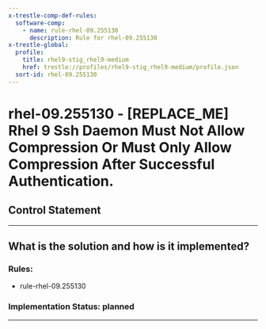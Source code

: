 ```yaml
---
x-trestle-comp-def-rules:
  software-comp:
    - name: rule-rhel-09.255130
      description: Rule for rhel-09.255130
x-trestle-global:
  profile:
    title: rhel9-stig_rhel9-medium
    href: trestle://profiles/rhel9-stig_rhel9-medium/profile.json
  sort-id: rhel-09.255130
---
```


# rhel-09.255130 - \[REPLACE_ME\] Rhel 9 Ssh Daemon Must Not Allow Compression Or Must Only Allow Compression After Successful Authentication.

## Control Statement

______________________________________________________________________

## What is the solution and how is it implemented?

<!-- For implementation status enter one of: implemented, partial, planned, alternative, not-applicable -->

<!-- Note that the list of rules under ### Rules: is read-only and changes will not be captured after assembly to JSON -->

<!-- Add control implementation description here for control: rhel-09.255130 -->

### Rules:

  - rule-rhel-09.255130

### Implementation Status: planned

______________________________________________________________________
